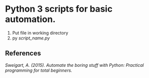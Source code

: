 # Python 3 scripts for basic automation.
1. Put file in working directory
2. py *script_name.py*

## References
*Sweigart, A. (2015). Automate the boring stuff with Python: Practical programming for total beginners.*
